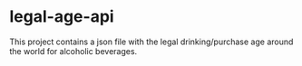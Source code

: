 # legal-age-api
This project contains a json file with the legal drinking/purchase age around the world for alcoholic beverages.
